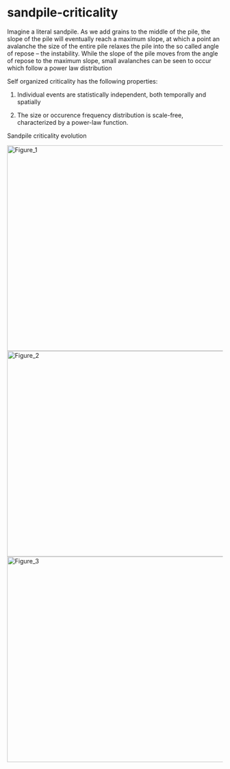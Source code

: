 # sandpile-criticality

Imagine a literal sandpile. As we add grains to the middle of the pile, the slope of the pile will eventually reach a maximum slope, at which a point an avalanche the size of the entire pile relaxes the pile into the so called angle of repose – the instability. While the slope of the pile moves from the angle of repose to the maximum slope, small avalanches can be seen to occur which follow a power law distribution

Self organized criticality has the following properties:

1. Individual events are statistically independent, both temporally and spatially

2. The size or occurence frequency distribution is scale-free, characterized by a power-law function.

Sandpile criticality evolution

<img width="640" height="480" alt="Figure_1" src="https://github.com/user-attachments/assets/029f4600-4a97-485b-bea1-fb5a813fe1c6" />
<img width="640" height="480" alt="Figure_2" src="https://github.com/user-attachments/assets/10d30fec-7080-4396-acd6-c31457d29e75" />
<img width="640" height="480" alt="Figure_3" src="https://github.com/user-attachments/assets/7a1e3255-c961-4b16-82ef-8fa95a90e6a6" />
